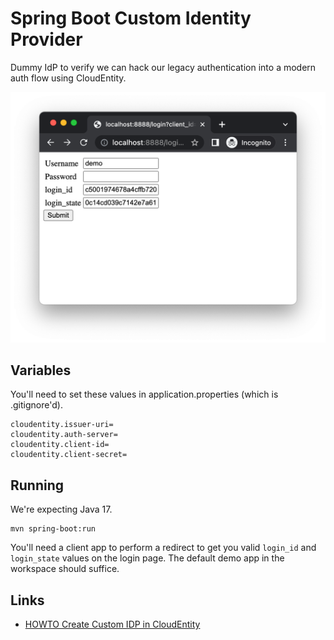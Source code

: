 # Spring Boot Custom Identity Provider

Dummy IdP to verify we can hack our legacy authentication into a modern
auth flow using CloudEntity.

![login screen](./docs/login.png)

## Variables

You'll need to set these values in application.properties (which is .gitignore'd).

```properties
cloudentity.issuer-uri=
cloudentity.auth-server=
cloudentity.client-id=
cloudentity.client-secret=
```

## Running

We're expecting Java 17.

```shell
mvn spring-boot:run
```

You'll need a client app to perform a redirect to get you valid
`login_id` and `login_state` values on the login page. The default demo app 
in the workspace should suffice.


## Links

- [HOWTO Create Custom IDP in CloudEntity](https://cloudentity.com/developers/howtos/identities/custom-idp/)